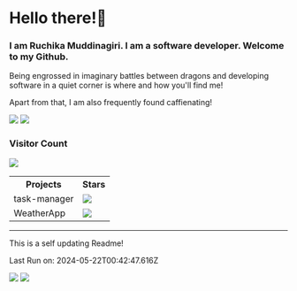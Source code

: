 <h1>Hello there!🌚</h1>
<h3> I am Ruchika Muddinagiri. I am a software developer. Welcome to my Github.</h3>
<p>Being engrossed in imaginary battles between dragons and developing software in a quiet corner is where and how you'll find me!</p>
<p>Apart from that, I am also frequently found caffienating!</p>
<img src="https://github-readme-stats.vercel.app/api?username=ruchikamuddinagiri&count_private=true&show_icons=true&theme=radical" />
<img src= "https://github-readme-stats.vercel.app/api/top-langs/?username=anuraghazra&layout=compact">
<h3>Visitor Count</h3>
<img src="https://profile-counter.glitch.me/ruchikamuddinagiri/count.svg">
<table>
    <th>Projects</th>
    <th>Stars</th>
        <tr>
            <td>task-manager</td>
            <td><img src="https://img.shields.io/github/stars/ruchikamuddinagiri/task-manager?style=plastic&amp;labelColor=FFB6C1" /></td>
        </tr><tr>
            <td>WeatherApp</td>
            <td><img src="https://img.shields.io/github/stars/ruchikamuddinagiri/WeatherApp?style=plastic&amp;labelColor=FFB6C1" /></td>
        </tr>
</table>
<hr>
<p>This is a self updating Readme!</p>
<p>Last Run on: 2024-05-22T00:42:47.616Z</p>
<img src="https://github.com/ruchikamuddinagiri/ruchikamuddinagiri/actions/workflows/conf.yml/badge.svg">
<img src="https://github.com/ruchikamuddinagiri/ruchikamuddinagiri/actions/workflows/conf.yml">